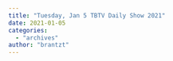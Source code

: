 ```yaml
---
title: "Tuesday, Jan 5 TBTV Daily Show 2021"
date: 2021-01-05
categories: 
  - "archives"
author: "brantzt"
---
```



